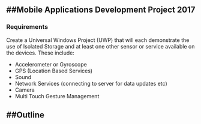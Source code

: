 ##Mobile Applications Development Project 2017
-----------------------------------------------------------------------------------------------------------------------------------------
### Requirements
Create a Universal Windows Project (UWP) that will each demonstrate the use of Isolated Storage
and at least one other sensor or service available on the devices. These include:
- Accelerometer or Gyroscope
- GPS (Location Based Services)
- Sound
- Network Services (connecting to server for data updates etc)
- Camera
- Multi Touch Gesture Management

##Outline
-----------------------------------------------------------------------------------------------------------------------------------------

